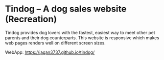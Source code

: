 # Tindog – A dog sales website (Recreation)

Tindog provides dog lovers with the fastest, easiest way to meet other pet parents and their dog counterparts. This website is responsive which makes web pages renders well on different screen sizes.

WebApp: https://jagan3737.github.io/tindog/
